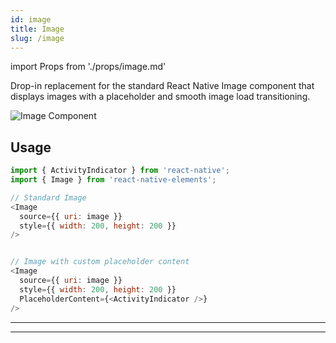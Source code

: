 ```yaml
---
id: image
title: Image
slug: /image
---
```


import Props from './props/image.md'

Drop-in replacement for the standard React Native Image component that displays
images with a placeholder and smooth image load transitioning.

<div class="component-preview component-preview--single margin-none">
  <img src="https://user-images.githubusercontent.com/5962998/48658581-f4170a00-ea1a-11e8-866c-df4f42f21947.gif" alt="Image Component" />
</div>

## Usage

```js
import { ActivityIndicator } from 'react-native';
import { Image } from 'react-native-elements';

// Standard Image
<Image
  source={{ uri: image }}
  style={{ width: 200, height: 200 }}
/>


// Image with custom placeholder content
<Image
  source={{ uri: image }}
  style={{ width: 200, height: 200 }}
  PlaceholderContent={<ActivityIndicator />}
/>
```

---

<Props />

---

